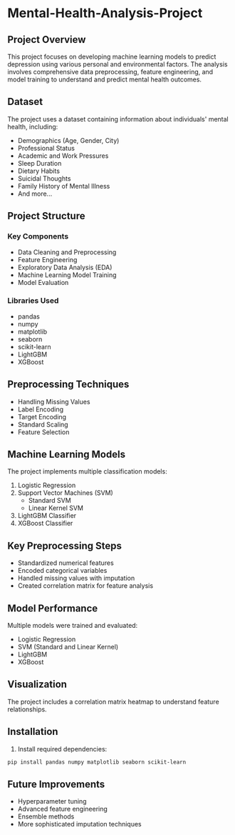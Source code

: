 # Mental-Health-Analysis-Project

## Project Overview
This project focuses on developing machine learning models to predict depression using various personal and environmental factors. The analysis involves comprehensive data preprocessing, feature engineering, and model training to understand and predict mental health outcomes.

## Dataset
The project uses a dataset containing information about individuals' mental health, including:
- Demographics (Age, Gender, City)
- Professional Status
- Academic and Work Pressures
- Sleep Duration
- Dietary Habits
- Suicidal Thoughts
- Family History of Mental Illness
- And more...

## Project Structure

### Key Components
- Data Cleaning and Preprocessing
- Feature Engineering
- Exploratory Data Analysis (EDA)
- Machine Learning Model Training
- Model Evaluation

### Libraries Used
- pandas
- numpy
- matplotlib
- seaborn
- scikit-learn
- LightGBM
- XGBoost

## Preprocessing Techniques
- Handling Missing Values
- Label Encoding
- Target Encoding
- Standard Scaling
- Feature Selection

## Machine Learning Models
The project implements multiple classification models:
1. Logistic Regression
2. Support Vector Machines (SVM)
   - Standard SVM
   - Linear Kernel SVM
3. LightGBM Classifier
4. XGBoost Classifier

## Key Preprocessing Steps
- Standardized numerical features
- Encoded categorical variables
- Handled missing values with imputation
- Created correlation matrix for feature analysis

## Model Performance
Multiple models were trained and evaluated:
- Logistic Regression
- SVM (Standard and Linear Kernel)
- LightGBM
- XGBoost

## Visualization
The project includes a correlation matrix heatmap to understand feature relationships.

## Installation

1. Install required dependencies:
```bash
pip install pandas numpy matplotlib seaborn scikit-learn
```

## Future Improvements
- Hyperparameter tuning
- Advanced feature engineering
- Ensemble methods
- More sophisticated imputation techniques

